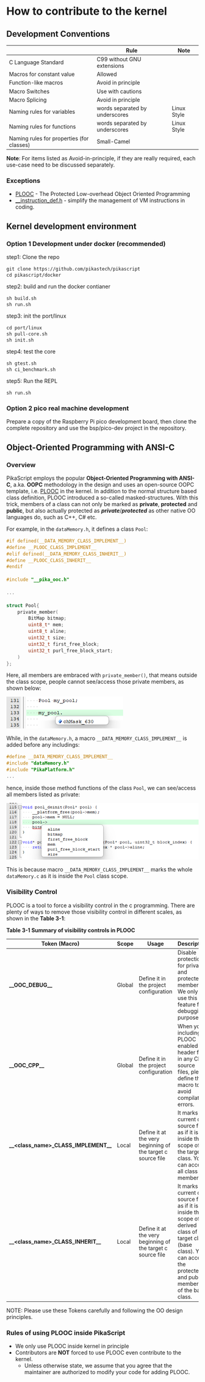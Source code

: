 # How to contribute to the kernel

## Development Conventions

|                                           | Rule                           | Note        |
| ----------------------------------------- | ------------------------------ | ----------- |
| C Language Standard                       | C99 without GNU extensions     |             |
| Macros for constant value                 | Allowed                        |             |
| Function-like macros                      | Avoid in principle             |             |
| Macro Switches                            | Use with cautions              |             |
| Macro Splicing                            | Avoid in principle             |             |
| Naming rules for variables                | words separated by underscores | Linux Style |
| Naming rules for functions                | words separated by underscores | Linux Style |
| Naming rules for properties (for classes) | Small-Camel                    |             |

**Note**: For items listed as Avoid-in-principle, if they are really required, each use-case need to be discussed separately.

### Exceptions
- [PLOOC](https://github.com/GorgonMeducer/PLOOC) - The Protected Low-overhead Object Oriented Programming
- [__instruction_def.h](https://github.com/pikasTech/pikascript/blob/master/src/__instruction_def.h) - simplify the management of VM instructions in coding.



## Kernel development environment

### Option 1 Development under docker (recommended)

step1: Clone the repo
``` shell
git clone https://github.com/pikastech/pikascript
cd pikascript/docker 
```

step2: build and run the docker contianer
```
sh build.sh
sh run.sh
```

step3: init the port/linux
``` shell	
cd port/linux
sh pull-core.sh
sh init.sh
```

step4: test the core 
``` shell
sh gtest.sh
sh ci_benchmark.sh
```

step5: Run the REPL
``` shell
sh run.sh
```

### Option 2 pico real machine development
Prepare a copy of the Raspberry Pi pico development board, then clone the complete repository and use the bsp/pico-dev project in the repository.



## Object-Oriented Programming with ANSI-C

### Overview

PikaScript employs the popular **Object-Oriented Programming with ANSI-C**, a.ka. **OOPC** methodology in the design and uses an open-source OOPC template, i.e. [PLOOC](https://github.com/GorgonMeducer/PLOOC) in the kernel. In addition to the normal structure based class definition, PLOOC introduced a so-called masked-structures. With this trick, members of a class can not only be marked as **private**, **protected** and **public**, but also actually protected as ***private***/***protected*** as other native OO languages do, such as C++, C# etc. 

For example, in the `dataMemory.h`, it defines a class `Pool`:

```c
#if defined(__DATA_MEMORY_CLASS_IMPLEMENT__)
#define __PLOOC_CLASS_IMPLEMENT__
#elif defined(__DATA_MEMORY_CLASS_INHERIT__)
#define __PLOOC_CLASS_INHERIT__
#endif

#include "__pika_ooc.h"

...

struct Pool{
    private_member(
        BitMap bitmap;
        uint8_t* mem;
        uint8_t aline;
        uint32_t size;
        uint32_t first_free_block;
        uint32_t purl_free_block_start;
    )
};

```

Here, all members are embraced with `private_member()`, that means outside the class scope, people cannot see/access those private members, as shown below:

![](./assets/image-20220522025138842.png) 

While, in the `dataMemory.h`, a macro `__DATA_MEMORY_CLASS_IMPLEMENT__` is added before any includings:

```c
#define __DATA_MEMORY_CLASS_IMPLEMENT__
#include "dataMemory.h"
#include "PikaPlatform.h"
...
```

hence, inside those method functions of the class `Pool`, we can see/access all members listed as private:

![](./assets/image-20220522025628225.png) 

This is because macro `__DATA_MEMORY_CLASS_IMPLEMENT__` marks the whole `dataMemory.c` as it is inside the `Pool` class scope. 

### Visibility Control

PLOOC is a tool to force a visibility control in the c programming. There are plenty of ways to remove those visibility control in different scales, as shown in the **Table 3-1**:

**Table 3-1 Summary of visibility controls in PLOOC**

| Token (Macro)                              | Scope  | Usage                                                       | Description                                                  |
| ------------------------------------------ | ------ | ----------------------------------------------------------- | ------------------------------------------------------------ |
| **\_\_OOC_DEBUG\_\_**                      | Global | Define it in the project configuration                      | Disable protection for private and protected members. We only use this feature for debugging purpose. |
| **\_\_OOC_CPP\_\_**                        | Global | Define it in the project configuration                      | When you including PLOOC enabled header files in any CPP source files, please define this macro to avoid compilation errors. |
| **\_\_\<class_name\>_CLASS_IMPLEMENT\_\_** | Local  | Define it at the very beginning of the target c source file | It marks current c source file as if it is inside the scope of the target class. You can access all class members. |
| **\_\_\<class_name\>_CLASS_INHERIT\_\_**   | Local  | Define it at the very beginning of the target c source file | It marks current c source file as if it is inside the scope of a derived class of the target class (base class). You can access the protected and public members of the base class. |

NOTE: Please use these Tokens carefully and following the OO design principles. 

### Rules of using PLOOC inside PikaScript

- We only use PLOOC inside kernel in principle 
- Contributors are **NOT** forced to use PLOOC even contribute to the kernel. 
  - Unless otherwise state, we assume that you agree that the maintainer are authorized to modify your code for adding PLOOC. 
